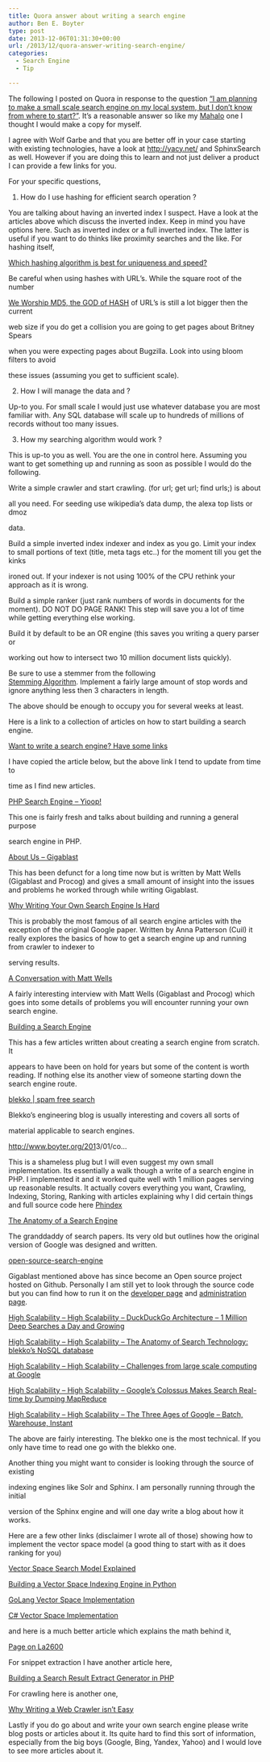 ```yaml
---
title: Quora answer about writing a search engine
author: Ben E. Boyter
type: post
date: 2013-12-06T01:31:30+00:00
url: /2013/12/quora-answer-writing-search-engine/
categories:
  - Search Engine
  - Tip

---
```

The following I posted on Quora in response to the question [&#8220;I am planning to make a small scale search engine on my local system, but I don&#8217;t know from where to start?&#8221;][1]. It&#8217;s a reasonable answer so like my [Mahalo][2] one I thought I would make a copy for myself.

I agree with Wolf Garbe and that you are better off in your case starting with existing technologies, have a look at <a class="external_link" href="http://yacy.net/" target="_blank" rel="nofollow">http://yacy.net/</a> and SphinxSearch as well. However if you are doing this to learn and not just deliver a product I can provide a few links for you.

For your specific questions,

1. How do I use hashing for efficient search operation ?

You are talking about having an inverted index I suspect. Have a look at the articles above which discuss the inverted index. Keep in mind you have options here. Such as inverted index or a full inverted index. The latter is useful if you want to do thinks like proximity searches and the like. For hashing itself,

<a class="external_link" onmouseover="return require(&quot;qtext&quot;).tooltip(this, &quot;stackexchange.com&quot;)" href="http://programmers.stackexchange.com/questions/49550/which-hashing-algorithm-is-best-for-uniqueness-and-speed" target="_blank" rel="nofollow">Which hashing algorithm is best for uniqueness and speed?</a>

Be careful when using hashes with URL’s. While the square root of the number
  
<a class="external_link" onmouseover="return require(&quot;qtext&quot;).tooltip(this, &quot;skrenta.com&quot;)" href="http://www.skrenta.com/2007/08/md5_tutorial.html" target="_blank" rel="nofollow">We Worship MD5, the GOD of HASH</a> of URL’s is still a lot bigger then the current
  
web size if you do get a collision you are going to get pages about Britney Spears
  
when you were expecting pages about Bugzilla. Look into using bloom filters to avoid
  
these issues (assuming you get to sufficient scale).

2. How I will manage the data and ?

Up-to you. For small scale I would just use whatever database you are most familiar with. Any SQL database will scale up to hundreds of millions of records without too many issues.

3. How my searching algorithm would work ?

This is up-to you as well. You are the one in control here. Assuming you want to get something up and running as soon as possible I would do the following.

Write a simple crawler and start crawling. (for url; get url; find urls;) is about
  
all you need. For seeding use wikipedia&#8217;s data dump, the alexa top lists or dmoz
  
data.

Build a simple inverted index indexer and index as you go. Limit your index to small portions of text (title, meta tags etc..) for the moment till you get the kinks
  
ironed out. If your indexer is not using 100% of the CPU rethink your approach as it is wrong.

Build a simple ranker (just rank numbers of words in documents for the moment). DO NOT DO PAGE RANK! This step will save you a lot of time while getting everything else working.

Build it by default to be an OR engine (this saves you writing a query parser or
  
working out how to intersect two 10 million document lists quickly).

Be sure to use a stemmer from the following <a class="external_link" onmouseover="return require(&quot;qtext&quot;).tooltip(this, &quot;tartarus.org&quot;)" href="http://tartarus.org/~martin/PorterStemmer/" target="_blank" rel="nofollow">Stemming Algorithm</a>. Implement a fairly large amount of stop words and ignore anything less then 3 characters in length.

The above should be enough to occupy you for several weeks at least.

Here is a link to a collection of articles on how to start building a search engine.

<a class="external_link" onmouseover="return require(&quot;qtext&quot;).tooltip(this, &quot;boyter.org&quot;)" href="http://www.boyter.org/2013/01/want-to-write-a-search-engine-have-some-links/" target="_blank" rel="nofollow">Want to write a search engine? Have some links</a>

I have copied the article below, but the above link I tend to update from time to
  
time as I find new articles.

<a class="external_link" onmouseover="return require(&quot;qtext&quot;).tooltip(this, &quot;yioop.com&quot;)" href="http://www.yioop.com/blog.php" target="_blank" rel="nofollow">PHP Search Engine &#8211; Yioop!</a>

This one is fairly fresh and talks about building and running a general purpose
  
search engine in PHP.

<a class="external_link" onmouseover="return require(&quot;qtext&quot;).tooltip(this, &quot;gigablast.com&quot;)" href="http://www.gigablast.com/rants.html" target="_blank" rel="nofollow">About Us &#8211; Gigablast</a>

This has been defunct for a long time now but is written by Matt Wells (Gigablast and Procog) and gives a small amount of insight into the issues and problems he worked through while writing Gigablast.

<a class="external_link" onmouseover="return require(&quot;qtext&quot;).tooltip(this, &quot;acm.org&quot;)" href="http://queue.acm.org/detail.cfm?id=988407" target="_blank" rel="nofollow">Why Writing Your Own Search Engine Is Hard</a>

This is probably the most famous of all search engine articles with the exception of the original Google paper. Written by Anna Patterson (Cuil) it really explores the basics of how to get a search engine up and running from crawler to indexer to
  
serving results.

<a class="external_link" onmouseover="return require(&quot;qtext&quot;).tooltip(this, &quot;acm.org&quot;)" href="http://queue.acm.org/detail.cfm?id=988401" target="_blank" rel="nofollow">A Conversation with Matt Wells</a>

A fairly interesting interview with Matt Wells (Gigablast and Procog) which goes into some details of problems you will encounter running your own search engine.

<a class="external_link" onmouseover="return require(&quot;qtext&quot;).tooltip(this, &quot;thebananatree.org&quot;)" href="http://www.thebananatree.org/" target="_blank" rel="nofollow">Building a Search Engine</a>

This has a few articles written about creating a search engine from scratch. It
  
appears to have been on hold for years but some of the content is worth reading. If nothing else its another view of someone starting down the search engine route.

<a class="external_link" onmouseover="return require(&quot;qtext&quot;).tooltip(this, &quot;blekko.com&quot;)" href="http://blog.blekko.com/" target="_blank" rel="nofollow">blekko | spam free search</a>

Blekko’s engineering blog is usually interesting and covers all sorts of
  
material applicable to search engines.

<a class="external_link" href="http://www.boyter.org/2013/01/code-for-a-search-engine-in-php-part-1/" target="_blank" rel="nofollow">http://www.boyter.org/201<wbr />3/01/co&#8230;</a>

This is a shameless plug but I will even suggest my own small implementation. Its essentially a walk though a write of a search engine in PHP. I implemented it and it worked quite well with 1 million pages serving up reasonable results. It actually covers everything you want, Crawling, Indexing, Storing, Ranking with articles explaining why I did certain things and full source code here <span class="qlink_container"><a class="external_link" onmouseover="return require(&quot;qtext&quot;).tooltip(this, &quot;github.com&quot;)" href="https://github.com/boyter/Phindex" target="_blank">Phindex</a></span>

<a class="external_link" onmouseover="return require(&quot;qtext&quot;).tooltip(this, &quot;stanford.edu&quot;)" href="http://infolab.stanford.edu/~backrub/google.html" target="_blank">The Anatomy of a Search Engine</a>

The granddaddy of search papers. Its very old but outlines how the original version of Google was designed and written.

<a class="external_link" onmouseover="return require(&quot;qtext&quot;).tooltip(this, &quot;github.com&quot;)" href="https://github.com/gigablast/open-source-search-engine" target="_blank">open-source-search-engine</a>

Gigablast mentioned above has since become an Open source project hosted on Github. Personally I am still yet to look through the source code but you can find how to run it on the <a class="external_link" onmouseover="return require(&quot;qtext&quot;).tooltip(this, &quot;gigablast.com&quot;)" href="http://www.gigablast.com/developer.html" target="_blank" rel="nofollow">developer page</a> and <a class="external_link" onmouseover="return require(&quot;qtext&quot;).tooltip(this, &quot;gigablast.com&quot;)" href="http://www.gigablast.com/admin.html" target="_blank" rel="nofollow" data-tooltip="attached">administration page</a>.

<a class="external_link" onmouseover="return require(&quot;qtext&quot;).tooltip(this, &quot;highscalability.com&quot;)" href="http://highscalability.com/blog/2013/1/28/duckduckgo-architecture-1-million-deep-searches-a-day-and-gr.html" target="_blank" rel="nofollow" data-tooltip="attached">High Scalability &#8211; High Scalability &#8211; DuckDuckGo Architecture &#8211; 1 Million Deep Searches a Day and Growing</a>
  
<a class="external_link" onmouseover="return require(&quot;qtext&quot;).tooltip(this, &quot;highscalability.com&quot;)" href="http://highscalability.com/blog/2012/4/25/the-anatomy-of-search-technology-blekkos-nosql-database.html" target="_blank" rel="nofollow" data-tooltip="attached">High Scalability &#8211; High Scalability &#8211; The Anatomy of Search Technology: blekko’s NoSQL database</a>
  
<a class="external_link" onmouseover="return require(&quot;qtext&quot;).tooltip(this, &quot;highscalability.com&quot;)" href="http://highscalability.com/blog/2008/10/13/challenges-from-large-scale-computing-at-google.html" target="_blank" rel="nofollow" data-tooltip="attached">High Scalability &#8211; High Scalability &#8211; Challenges from large scale computing at Google</a>
  
<a class="external_link" onmouseover="return require(&quot;qtext&quot;).tooltip(this, &quot;highscalability.com&quot;)" href="http://highscalability.com/blog/2010/9/11/googles-colossus-makes-search-real-time-by-dumping-mapreduce.html" target="_blank" rel="nofollow" data-tooltip="attached">High Scalability &#8211; High Scalability &#8211; Google&#8217;s Colossus Makes Search Real-time by Dumping MapReduce</a>
  
<a class="external_link" onmouseover="return require(&quot;qtext&quot;).tooltip(this, &quot;highscalability.com&quot;)" href="http://highscalability.com/blog/2011/8/29/the-three-ages-of-google-batch-warehouse-instant.html" target="_blank" rel="nofollow" data-tooltip="attached">High Scalability &#8211; High Scalability &#8211; The Three Ages of Google &#8211; Batch, Warehouse, Instant</a>

The above are fairly interesting. The blekko one is the most technical. If you only have time to read one go with the blekko one.

Another thing you might want to consider is looking through the source of existing
  
indexing engines like Solr and Sphinx. I am personally running through the initial
  
version of the Sphinx engine and will one day write a blog about how it works.

Here are a few other links (disclaimer I wrote all of those) showing how to implement the vector space model (a good thing to start with as it does ranking for you)

<a class="external_link" onmouseover="return require(&quot;qtext&quot;).tooltip(this, &quot;boyter.org&quot;)" href="http://www.boyter.org/2011/06/vector-space-search-model-explained/" target="_blank" rel="nofollow">Vector Space Search Model Explained</a>
  
<a class="external_link" onmouseover="return require(&quot;qtext&quot;).tooltip(this, &quot;boyter.org&quot;)" href="http://www.boyter.org/2010/08/build-vector-space-search-engine-python/" target="_blank" rel="nofollow">Building a Vector Space Indexing Engine in Python</a>
  
<a class="external_link" onmouseover="return require(&quot;qtext&quot;).tooltip(this, &quot;boyter.org&quot;)" href="http://www.boyter.org/2013/08/golang-vector-space-implementation/" target="_blank" rel="nofollow">GoLang Vector Space Implementation</a>
  
<a class="external_link" onmouseover="return require(&quot;qtext&quot;).tooltip(this, &quot;boyter.org&quot;)" href="http://www.boyter.org/2013/08/c-vector-space-implementation/" target="_blank" rel="nofollow">C# Vector Space Implementation</a>

and here is a much better article which explains the math behind it,

<a class="external_link" onmouseover="return require(&quot;qtext&quot;).tooltip(this, &quot;la2600.org&quot;)" href="http://la2600.org/talks/files/20040102/Vector_Space_Search_Engine_Theory.pdf" target="_blank" rel="nofollow">Page on La2600</a>

For snippet extraction I have another article here,

<a class="external_link" onmouseover="return require(&quot;qtext&quot;).tooltip(this, &quot;boyter.org&quot;)" href="http://www.boyter.org/2013/04/building-a-search-result-extract-generator-in-php/" target="_blank" rel="nofollow">Building a Search Result Extract Generator in PHP</a>

For crawling here is another one,

<a class="external_link" onmouseover="return require(&quot;qtext&quot;).tooltip(this, &quot;boyter.org&quot;)" href="http://www.boyter.org/2010/08/why-writing-a-web-crawler-isnt-easy/" target="_blank" rel="nofollow">Why Writing a Web Crawler isn’t Easy</a>

Lastly if you do go about and write your own search engine please write blog posts or articles about it. Its quite hard to find this sort of information, especially from the big boys (Google, Bing, Yandex, Yahoo) and I would love to see more articles about it.

 [1]: http://www.quora.com/Search-Engines/I-am-planning-to-make-a-small-scale-search-engine-on-my-local-system-but-I-dont-know-from-where-to-start
 [2]: http://www.boyter.org/2009/01/athlon-64-pc-512-ram-hold-home-server/